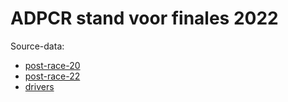 # ADPCR stand voor finales 2022

Source-data: 
- [post-race-20](https://gist.githubusercontent.com/hanswesterbeek/bd639f373a40a3829b374524b512668d/raw/0926916bc8959ad32ad15b11d5c613ee356bd931/pcr-results-2022.csv)
- [post-race-22](https://gist.githubusercontent.com/hanswesterbeek/bd639f373a40a3829b374524b512668d/raw/51d60b59f0662cdf07fba95c63dd347e6240c9e2/pcr-results-2022.csv)
- [drivers](https://gist.githubusercontent.com/hanswesterbeek/d22e7708b68f6de1435f28947d77ff54/raw/e39191a17eca5b660504c30949cf0d67eb75ba09/pcr-drivers.edn)




